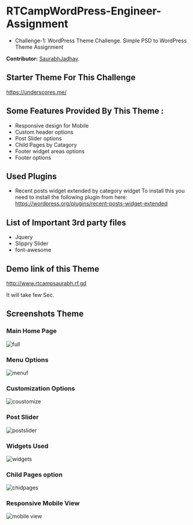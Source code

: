 # RTCampWordPress-Engineer-Assignment
* Challenge-1: WordPress Theme Challenge.
  Simple PSD to WordPress Theme Assignment

**Contributor:** [SaurabhJadhav](https://profiles.wordpress.org/saurabhjk).

## Starter Theme For This Challenge
 https://underscores.me/

## Some Features Provided By This Theme :
* Responsive design for Mobile
* Custom header options
* Post Slider options
* Child Pages by Catagory 
* Footer widget areas options
* Footer options


## Used Plugins
* Recent posts widget extended by category widget To install this you need to install the following plugin from here: https://wordpress.org/plugins/recent-posts-widget-extended


## List of Important 3rd party files
* Jquery
* Slippry Slider
* font-awesome

## Demo link of this Theme 

http://www.rtcampsaurabh.rf.gd

It will take few Sec.

## Screenshots Theme 

### Main Home Page

![full](https://user-images.githubusercontent.com/18563323/53195079-e46f1900-363a-11e9-82e1-49592b7841f3.png)

### Menu Options
![menuf](https://user-images.githubusercontent.com/18563323/53195160-12ecf400-363b-11e9-9d27-d626220c5de7.png)

### Customization Options
![coustomize](https://user-images.githubusercontent.com/18563323/53195205-33b54980-363b-11e9-9426-eddb0e48bcd3.png)

### Post Slider
![postslider](https://user-images.githubusercontent.com/18563323/53195269-4fb8eb00-363b-11e9-903e-5a5426c62238.png)

### Widgets Used
![widgets](https://user-images.githubusercontent.com/18563323/53195308-65c6ab80-363b-11e9-874a-e7716dcce226.png)

### Child Pages option 
![chidpages](https://user-images.githubusercontent.com/18563323/53195357-82fb7a00-363b-11e9-837a-28aed701a80b.png)

### Responsive Mobile View
![mobile view](https://user-images.githubusercontent.com/18563323/53220990-51ab9a00-368d-11e9-8171-9a17df3812e3.png)
